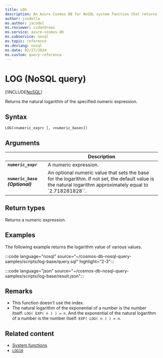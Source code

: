 ```yaml
---
title: LOG
description: An Azure Cosmos DB for NoSQL system function that returns the natural logarithm of the specified numeric expression
author: jcodella
ms.author: jacodel
ms.reviewer: sidandrews
ms.service: azure-cosmos-db
ms.subservice: nosql
ms.topic: reference
ms.devlang: nosql
ms.date: 02/27/2024
ms.custom: query-reference
---
```


# LOG (NoSQL query)

[!INCLUDE[NoSQL](../../includes/appliesto-nosql.md)]

Returns the natural logarithm of the specified numeric expression.  

## Syntax

```nosql
LOG(<numeric_expr> [, <numeric_base>])  
```  

## Arguments

| | Description |
| --- | --- |
| **`numeric_expr`** | A numeric expression. |
| **`numeric_base` *(Optional)*** | An optional numeric value that sets the base for the logarithm. If not set, the default value is the natural logarithm approximately equal to `2.718281828``. |

## Return types

Returns a numeric expression.

## Examples

The following example returns the logarithm value of various values.

:::code language="nosql" source="~/cosmos-db-nosql-query-samples/scripts/log-base/query.sql" highlight="2-3":::

:::code language="json" source="~/cosmos-db-nosql-query-samples/scripts/log-base/result.json":::

## Remarks

- This function doesn't use the index.
- The natural logarithm of the exponential of a number is the number itself: `LOG( EXP( n ) ) = n`. And the exponential of the natural logarithm of a number is the number itself: `EXP( LOG( n ) ) = n`.

## Related content

- [System functions](system-functions.yml)
- [`LOG10`](log10.md)
